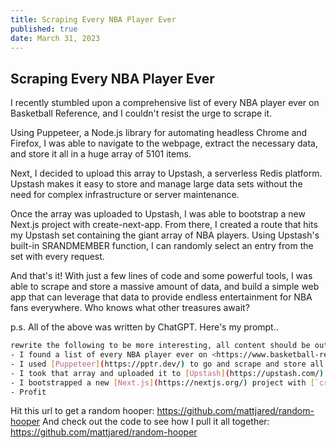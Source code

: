 ```yaml
---
title: Scraping Every NBA Player Ever
published: true
date: March 31, 2023
---
```


## Scraping Every NBA Player Ever

I recently stumbled upon a comprehensive list of every NBA player ever on Basketball Reference, and I couldn't resist the urge to scrape it.

Using Puppeteer, a Node.js library for automating headless Chrome and Firefox, I was able to navigate to the webpage, extract the necessary data, and store it all in a huge array of 5101 items.

Next, I decided to upload this array to Upstash, a serverless Redis platform. Upstash makes it easy to store and manage large data sets without the need for complex infrastructure or server maintenance.

Once the array was uploaded to Upstash, I was able to bootstrap a new Next.js project with create-next-app. From there, I created a route that hits my Upstash set containing the giant array of NBA players. Using Upstash's built-in SRANDMEMBER function, I can randomly select an entry from the set with every request.

And that's it! With just a few lines of code and some powerful tools, I was able to scrape and store a massive amount of data, and build a simple web app that can leverage that data to provide endless entertainment for NBA fans everywhere. Who knows what other treasures await?

p.s. All of the above was written by ChatGPT. Here's my prompt..

```bash
rewrite the following to be more interesting, all content should be output in markdown: 
- I found a list of every NBA player ever on <https://www.basketball-reference.com/players/>
- I used [Puppeteer](https://pptr.dev/) to go and scrape and store all of those players in a huge array (5101 items so far!)
- I took that array and uploaded it to [Upstash](https://upstash.com/)
- I bootstrapped a new [Next.js](https://nextjs.org/) project with [`create-next-app`](https://github.com/vercel/next.js/tree/canary/packages/create-next-app) and created a route that hits my Upstash set containing my giant array. Upstash randomly selects an entry for me
- Profit
```

Hit this url to get a random hooper: https://github.com/mattjared/random-hooper
And check out the code to see how I pull it all together: https://github.com/mattjared/random-hooper